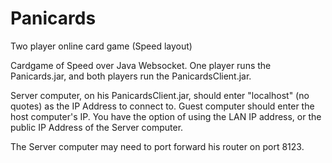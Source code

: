 # Panicards
Two player online card game (Speed layout)

Cardgame of Speed over Java Websocket. One player runs the
Panicards.jar, and both players run the PanicardsClient.jar.

Server computer, on his PanicardsClient.jar, should enter "localhost" (no quotes) as the IP Address to connect to.
Guest computer should enter the host computer's IP. You have the option of using the LAN IP address, or the public IP Address of the Server computer.

The Server computer may need to port forward his router on port 8123.
